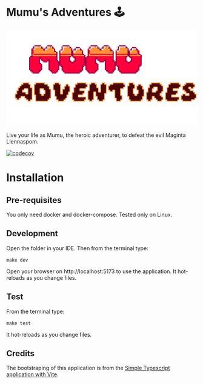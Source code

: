 # Mumu's Adventures 🕹️

![Mumu's Adventures](/code/public/assets/images/mumu-adventures.png)

Live your life as Mumu, the heroic adventurer, to defeat the evil Maginta Llennaspom.

[![codecov](https://codecov.io/gh/jscoobyced/jsc-mu-game/graph/badge.svg?token=F75QPGEUI3)](https://codecov.io/gh/jscoobyced/jsc-mu-game)

# Installation

## Pre-requisites

You only need docker and docker-compose. Tested only on Linux.

## Development

Open the folder in your IDE. Then from the terminal type:

```
make dev
```

Open your browser on http://localhost:5173 to use the application. It hot-reloads as you change files.

## Test

From the terminal type:

```
make test
```

It hot-reloads as you change files.

## Credits

The bootstraping of this application is from the [Simple Typescript application with Vite](https://github.com/jscoobyced/jsc-vite-typescript).

